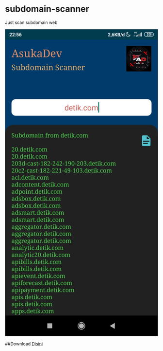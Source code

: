 # subdomain-scanner
Just scan subdomain web

![alt text](https://raw.githubusercontent.com/rickyricko302/subdomain-scanner/main/screenshoot.jpg)

##Download
[Disini](https://raw.githubusercontent.com/rickyricko302/subdomain-scanner/main/base.apk)

